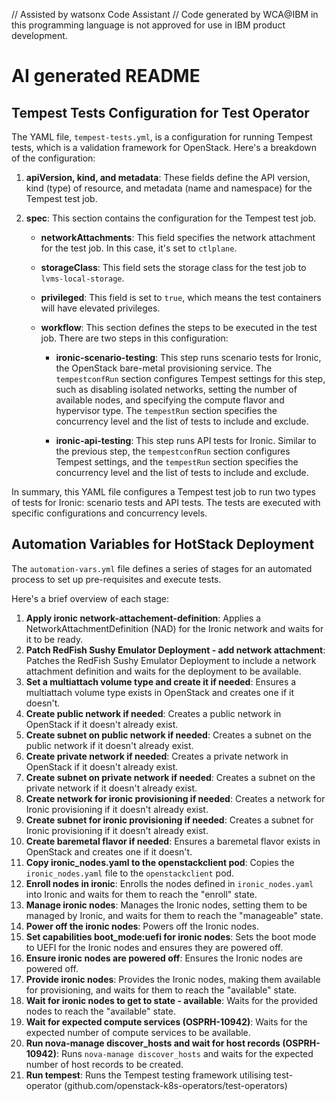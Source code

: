 // Assisted by watsonx Code Assistant 
// Code generated by WCA@IBM in this programming language is not approved for use in IBM product development.

# AI generated README

## Tempest Tests Configuration for Test Operator

The YAML file, `tempest-tests.yml`, is a configuration for running Tempest tests, which is a validation framework for OpenStack. Here's a breakdown of the configuration:

1. **apiVersion, kind, and metadata**: These fields define the API version, kind (type) of resource, and metadata (name and namespace) for the Tempest test job.

2. **spec**: This section contains the configuration for the Tempest test job.

   - **networkAttachments**: This field specifies the network attachment for the test job. In this case, it's set to `ctlplane`.

   - **storageClass**: This field sets the storage class for the test job to `lvms-local-storage`.

   - **privileged**: This field is set to `true`, which means the test containers will have elevated privileges.

   - **workflow**: This section defines the steps to be executed in the test job. There are two steps in this configuration:

     - **ironic-scenario-testing**: This step runs scenario tests for Ironic, the OpenStack bare-metal provisioning service. The `tempestconfRun` section configures Tempest settings for this step, such as disabling isolated networks, setting the number of available nodes, and specifying the compute flavor and hypervisor type. The `tempestRun` section specifies the concurrency level and the list of tests to include and exclude.

     - **ironic-api-testing**: This step runs API tests for Ironic. Similar to the previous step, the `tempestconfRun` section configures Tempest settings, and the `tempestRun` section specifies the concurrency level and the list of tests to include and exclude.

In summary, this YAML file configures a Tempest test job to run two types of tests for Ironic: scenario tests and API tests. The tests are executed with specific configurations and concurrency levels.

## Automation Variables for HotStack Deployment

The `automation-vars.yml` file defines a series of stages for an automated process to set up pre-requisites and execute tests.

Here's a brief overview of each stage:

1. **Apply ironic network-attachement-definition**: Applies a NetworkAttachmentDefinition (NAD) for the Ironic network and waits for it to be ready.
2. **Patch RedFish Sushy Emulator Deployment - add network attachment**: Patches the RedFish Sushy Emulator Deployment to include a network attachment definition and waits for the deployment to be available.
3. **Set a multiattach volume type and create it if needed**: Ensures a multiattach volume type exists in OpenStack and creates one if it doesn't.
4. **Create public network if needed**: Creates a public network in OpenStack if it doesn't already exist.
5. **Create subnet on public network if needed**: Creates a subnet on the public network if it doesn't already exist.
6. **Create private network if needed**: Creates a private network in OpenStack if it doesn't already exist.
7. **Create subnet on private network if needed**: Creates a subnet on the private network if it doesn't already exist.
8. **Create network for ironic provisioning if needed**: Creates a network for Ironic provisioning if it doesn't already exist.
9. **Create subnet for ironic provisioning if needed**: Creates a subnet for Ironic provisioning if it doesn't already exist.
10. **Create baremetal flavor if needed**: Ensures a baremetal flavor exists in OpenStack and creates one if it doesn't.
11. **Copy ironic_nodes.yaml to the openstackclient pod**: Copies the `ironic_nodes.yaml` file to the `openstackclient` pod.
12. **Enroll nodes in ironic**: Enrolls the nodes defined in `ironic_nodes.yaml` into Ironic and waits for them to reach the "enroll" state.
13. **Manage ironic nodes**: Manages the Ironic nodes, setting them to be managed by Ironic, and waits for them to reach the "manageable" state.
14. **Power off the ironic nodes**: Powers off the Ironic nodes.
15. **Set capabilities boot_mode:uefi for ironic nodes**: Sets the boot mode to UEFI for the Ironic nodes and ensures they are powered off.
16. **Ensure ironic nodes are powered off**: Ensures the Ironic nodes are powered off.
17. **Provide ironic nodes**: Provides the Ironic nodes, making them available for provisioning, and waits for them to reach the "available" state.
18. **Wait for ironic nodes to get to state - available**: Waits for the provided nodes to reach the "available" state.
19. **Wait for expected compute services (OSPRH-10942)**: Waits for the expected number of compute services to be available.
20. **Run nova-manage discover_hosts and wait for host records (OSPRH-10942)**: Runs `nova-manage discover_hosts` and waits for the expected number of host records to be created.
21. **Run tempest**: Runs the Tempest testing framework utilising test-operator (github.com/openstack-k8s-operators/test-operators)


